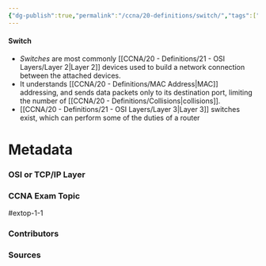 ```yaml
---
{"dg-publish":true,"permalink":"/ccna/20-definitions/switch/","tags":["defs_ccna"]}
---
```


#### Switch
- *Switches* are most commonly [[CCNA/20 - Definitions/21 - OSI Layers/Layer 2\|Layer 2]] devices used to build a network connection between the attached devices.
- It understands [[CCNA/20 - Definitions/MAC Address\|MAC]] addressing, and sends data packets only to its destination port, limiting the number of [[CCNA/20 - Definitions/Collisions\|collisions]].
- [[CCNA/20 - Definitions/21 - OSI Layers/Layer 3\|Layer 3]] switches exist, which can perform some of the duties of a router

# Metadata
### OSI or TCP/IP Layer

### CCNA Exam Topic
#extop-1-1 
### Contributors

### Sources
